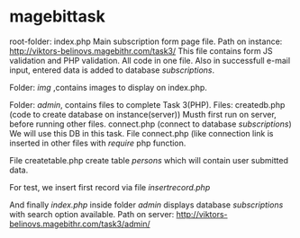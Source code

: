 # magebittask
root-folder:
index.php
Main subscription form page file.
Path on instance:
http://viktors-belinovs.magebithr.com/task3/
This file contains form JS validation and PHP validation.
All code in one file.
Also in successfull e-mail input, entered data is added to database
_subscriptions_.

Folder: _img_ ,contains images to display on index.php.

Folder: _admin_, contains files to complete Task 3(PHP).
Files:
createdb.php (code to create database on instance(server))
Musth first run on server, before running other files.
connect.php (connect to database _subscriptions_)
We will use this DB in this task.
File connect.php (like connection link is inserted in other files
with _require_ php function.

File createtable.php create table _persons_ which will contain 
user submitted data.

For test, we insert first record via file _insertrecord.php_

And finally _index.php_ inside folder _admin_
displays database _subscriptions_ with search option available.
Path on server:
http://viktors-belinovs.magebithr.com/task3/admin/
